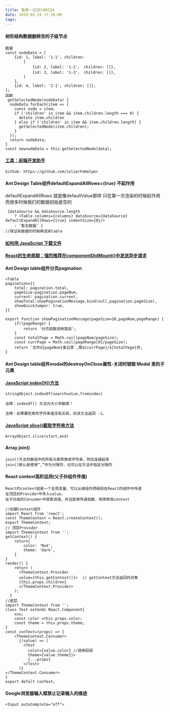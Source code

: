 ```yaml
---
title: 每周一记20190224
date: 2019-02-24 17:16:09
tags:
---
```


#### 树形结构数据删除空的子级节点


```
数据
const nodeData = [
    {id: 1, label: '1-1', children: 
        [
            {id: 2, label: '1-2'， children: []},
            {id: 3, label: '1-3'， children: []},
        ]
    },
    {id: 4, label: '2-1', children: []},
];
函数
 getSelectedNode(nodeData) {
  nodeData.forEach(item => {
    const node = item;
    if ('children' in item && item.children.length === 0) {
      delete item.children
    } else if ('children' in item && item.children.length) {
      getSelectedNode(item.children);
    }
  });
  return nodeData;
}
const newnodeData = this.getSelectedNode(data);
```
#### [工具：前端开发助手](https://www.baidufe.com/fehelper)
```
Github: https://github.com/zxlie/FeHelper
```
#### Ant Design Table组件defaultExpandAllRows={true} 不起作用
defaultExpandAllRows 
就是像defaultValue那样 只在第一次渲染的时候起作用
而很多时候我们的数据初始是空的
```
 {dataSource && dataSource.length 
    ? <Table columns={columns} dataSource={dataSource} defaultExpandAllRows={true} indentSize={0}/> 
    : '暂无数据' }
//保证有数据的时候再渲染table

```
#### [如何用 JavaScript 下载文件](https://scarletsky.github.io/2016/07/03/download-file-using-javascript/)

#### [React的生命周期：强烈推荐在componentDidMount()中发送异步请求](https://note.youdao.com/)

#### Ant Design table组件分页pagination

```
<Table
pagination={{
    total: pagination.total,
    pageSize:pagination.pageNum,
    current: pagination.current,
    showTotal:showPaginationMessage.bind(null,pagination.pageSize),
    showQuickJumper: true,
}}

export function showPaginationMessage(pageSize=10,pageNum,pageRange) {
    if(!pageRange) {
        return '分页函数调用错误';
    }
    const totalPage = Math.ceil(pageNum/pageSize);
    const currPage = Math.ceil(pageRange[0]/pageSize);
    return `总共${pageNum}条记录`,第${currPage}/${totalPage}页;
}

```
#### Ant Design table组件modal的destroyOnClose属性-关闭时销毁 Modal 里的子元素
#### [JavaScript indexOf()方法](http://www.w3school.com.cn/jsref/jsref_indexOf.asp)

```
stringObject.indexOf(searchvalue,fromindex)

注释：indexOf() 方法对大小写敏感！

注释：如果要检索的字符串值没有出现，则该方法返回 -1。
```
#### [JavaScript slice()截取字符串方法](http://www.w3school.com.cn/js/jsref_slice_array.asp)

```
ArrayObject.slice(start,end)
```
#### Array.join()

```
join()方法将数组中的所有元素转换成字符串，然后连接起来
join()默认是使用“,”作为分隔符，也可以在方法中指定分隔符
```
#### React context高阶运用(父子孙组件传值)

```
React的context就是一个全局变量，可以从根组件跨级别在React的组件中传递
在顶层的Provider中传入value，
在子孙级的Consumer中获取该值，并且能够传递函数，用来修改context

//创建Context组件
import React from 'react';
const ThemeContext = React.createContext();
export ThemeContext;
// 顶层Provider
import ThemeContext from '';
getContext() {
    return{
        color: 'Red',
        theme: 'dark',
    }
}
render() {
    return (
      <ThemeContext.Provider 
      value={this.getContext()}>  // getContext方法返回的对象
      {this.props.children}
      </ThemeContext.Provider>
    );
  }
//底层
import ThemeContext from '';
class Test extends React.Component{
    xxx;
    const color =this.props.color;
    const theme = this.props.theme;
}
const conText=(props) => {
    <ThemeContext.Consumer>
      {(value) => (
        <Test
          color={value.color} //调用回调
          theme={value.theme}}>
          {...props}
        </Test>
      )}
</ThemeContext.Consumer>
}
export defalt conText;
```
#### Google浏览器输入框禁止记录输入的痕迹

```
<Input autoComplete="off">
```


